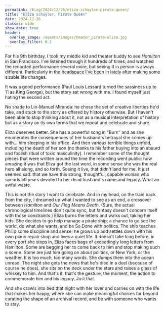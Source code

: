 ```yaml
---
permalink: /blog/2024/12/26/eliza-schuyler-pirate-queen/
title: "Eliza Schuyler, Pirate Queen"
date: 2024-12-26
classes: wide
show_date: true
header:
  overlay_image: /assets/images/header_pirate-eliza.jpg
  overlay_filter: 0.2
---
```


For his 9th birthday, I took my middle kid and theater buddy to see *Hamilton* in San Francisco. I've listened through it hundreds of times, and watched the recorded performance several more, but seeing it in person is always different. Particularly in the [headspace I've been in lately](/blog/2024/11/01/pick-up-the-purple/) after making some sizable life changes.

It was a good performance (Paul Louis Lessard turned the sassiness up to 11 as King George), but the story sat wrong with me. I found myself just hating the second act.

No shade to Lin-Manuel Miranda: he chose the set of creative liberties he'd take, and stuck to the story as offered by history otherwise. But I haven't been able to stop thinking about it, not as a musical interpretation of history but as a story on its own terms that we repeat and celebrate and share. 

Eliza deserves better. She has a powerful song in "Burn" and as she enumerates the consequences of her husband's betrayal she comes up with... him sleeping in his office. And then various terrible things unfold, including the death of her son (no thanks to his father buying into an absurd and foolish ritual of toxic masculinity). I remember some of the thought pieces that were written around the time the recording went public: how amazing it was that Eliza got the last word, in some sense she was the real hero all along, and so forth. Seeing it live, that didn't land for me. It just seemed sad: that we have this strong, thoughtful, capable woman who spends 50 years devoted to her dead husband's name and legacy. What an awful waste.

This is not the story I want to celebrate. And in my head, on the train back from the city, I dreamed up what I wanted to see as an end, a crossover between *Hamilton* and *Our Flag Means Death*. (Sure, the actual chronological timelines don't quite sync, but fantasy doesn't concern itself with those constraints.) Eliza burns the letters and walks out, taking her kids. She decides to go help manage a pirate ship; a chance to go see the world, do what she wants, and be So Done with politics. The ship teaches Philip some discipline and sense; he grows up and settles down with his own piano repair shop and lives a quiet life. It doesn't take long before, in every port she stops in, Eliza faces bags of exceedingly long letters from Hamilton. Some are begging her to come back to him and stop making such a scene. Some are just him going on about politics, or New York, or the weather. It is too much, too many words. She dumps them into the ocean unread. The night she gets the news that he's died in a duel (because of course he does), she sits on the deck under the stars and raises a glass of whiskey to him. And that's it, that's the gesture, the moment, the action to commemorate him and his legacy. Just that.

And she crawls into bed that night with her lover and carries on with the life that makes her happy, where she can make meaningful choices far beyond curating the shape of an archival record, and be with someone who wants to stay.